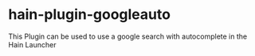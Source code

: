 # hain-plugin-googleauto

This Plugin can be used to use a google search with autocomplete in the Hain Launcher
